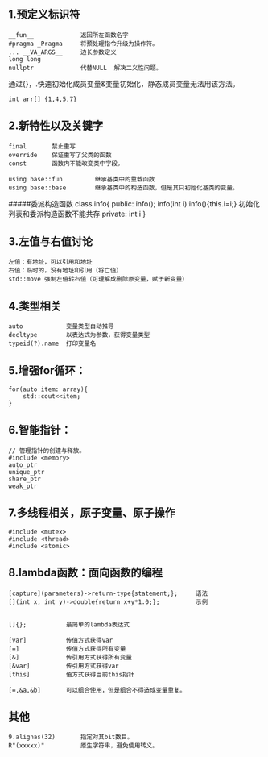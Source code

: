 ## 1.预定义标识符
	__fun__				返回所在函数名字
	#pragma	_Pragma     将预处理指令升级为操作符。
	... __VA_ARGS__		边长参数定义
	long long
	nullptr 			代替NULL  解决二义性问题。
通过{}，.快速初始化成员变量&变量初始化，静态成员变量无法用该方法。
	
	int arr[] {1,4,5,7}

## 2.新特性以及关键字
	final 		禁止重写
	override 	保证重写了父类的函数
	const 		函数内不能改变类中字段。

	using base::fun			继承基类中的重载函数
	using base::base		继承基类中的构造函数，但是其只初始化基类的变量。


#####委派构造函数
	class info{
	public:
		info();
		info(int i):info(){this.i=i;}		初始化列表和委派构造函数不能共存
	private:
		int i
	}
	
## 3.左值与右值讨论

	左值：有地址，可以引用和地址
	右值：临时的，没有地址和引用（将亡值）
	std::move 强制左值转右值（可理解成删除原变量，赋予新变量）


## 4.类型相关
	auto			变量类型自动推导
	decltype		以表达式为参数，获得变量类型
	typeid(?).name	打印变量名

## 5.增强for循环：
	for(auto item: array){
		std::cout<<item;
	}

## 6.智能指针：
	// 管理指针的创建与释放。
	#include <memory>
	auto_ptr
	unique_ptr
	share_ptr
	weak_ptr

## 7.多线程相关，原子变量、原子操作
	#include <mutex>
	#include <thread>
	#include <atomic>

## 8.lambda函数：面向函数的编程
	[capture](parameters)->return-type{statement;};		语法
	[](int x, int y)->double{return x+y*1.0;};			示例


	[]{};			最简单的lambda表达式

	[var] 			传值方式获得var
	[=]				传值方式获得所有变量
	[&]				传引用方式获得所有变量
	[&var]			传引用方式获得var
	[this]			值方式获得当前this指针
	
	[=,&a,&b]		可以组合使用，但是组合不得造成变量重复。
	
## 其他
	9.alignas(32) 		指定对其bit数目。
	R"(xxxxx)"			原生字符串，避免使用转义。